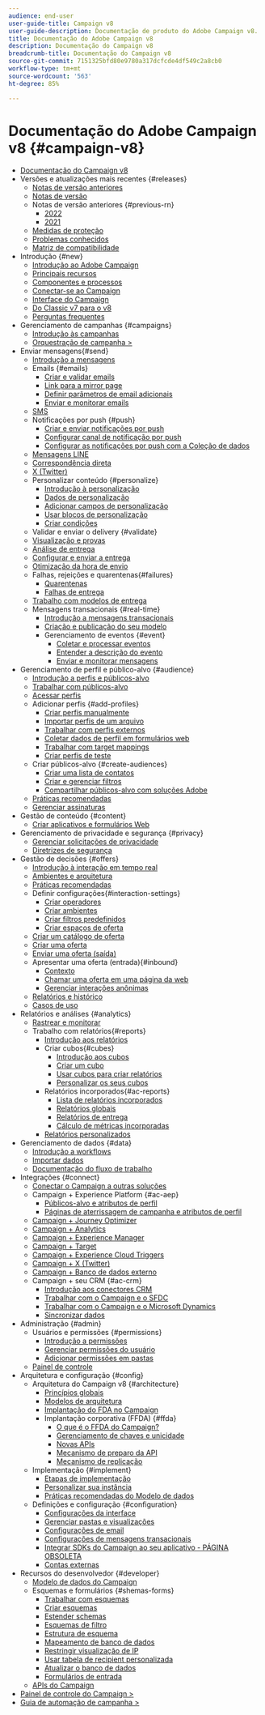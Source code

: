 ```yaml
---
audience: end-user
user-guide-title: Campaign v8
user-guide-description: Documentação de produto do Adobe Campaign v8.
title: Documentação do Adobe Campaign v8
description: Documentação do Campaign v8
breadcrumb-title: Documentação do Campaign v8
source-git-commit: 7151325bfd80e9780a317dcfcde4df549c2a8cb0
workflow-type: tm+mt
source-wordcount: '563'
ht-degree: 85%

---
```



# Documentação do Adobe Campaign v8 {#campaign-v8}

+ [Documentação do Campaign v8](campaign-home.md)
+ Versões e atualizações mais recentes {#releases}
   + [Notas de versão anteriores](start/e-release-notes.md)
   + [Notas de versão](start/release-notes.md)
   + Notas de versão anteriores {#previous-rn}
      + [2022](start/release-notes-2022.md)
      + [2021](start/release-notes-2021.md)
   + [Medidas de proteção](start/ac-guardrails.md)
   + [Problemas conhecidos](start/known-issues.md)
   + [Matriz de compatibilidade](start/compatibility-matrix.md)
+ Introdução {#new}
   + [Introdução ao Adobe Campaign](start/get-started.md)
   + [Principais recursos](start/whats-new.md)
   + [Componentes e processos](start/ac-components.md)
   + [Conectar-se ao Campaign](start/connect.md)
   + [Interface do Campaign](start/campaign-ui.md)
   + [Do Classic v7 para o v8](start/v7-to-v8.md)
   + [Perguntas frequentes](start/campaign-faq.md)
+ Gerenciamento de campanhas {#campaigns}
   + [Introdução às campanhas](start/campaigns.md)
   + [Orquestração de campanha >](https://experienceleague.adobe.com/docs/campaign/automation/campaign-orchestration/set-up-campaigns.html?lang=pt-BR)
+ Enviar mensagens{#send}
   + [Introdução a mensagens](start/create-message.md)
   + Emails {#emails}
      + [Criar e validar emails](send/email.md)
      + [Link para a mirror page](send/mirror-page.md)
      + [Definir parâmetros de email adicionais](send/email-parameters.md)
      + [Enviar e monitorar emails](send/send.md)
   + [SMS](send/sms.md)
   + Notificações por push {#push}
      + [Criar e enviar notificações por push](send/push.md)
      + [Configurar canal de notificação por push](send/push-settings.md)
      + [Configurar as notificações por push com a Coleção de dados](send/push-data-collection.md)
   + [Mensagens LINE](send/line.md)
   + [Correspondência direta](send/direct-mail.md)
   + [X (Twitter)](send/twitter.md)
   + Personalizar conteúdo {#personalize}
      + [Introdução à personalização](send/personalize.md)
      + [Dados de personalização](send/personalization-data.md)
      + [Adicionar campos de personalização](send/personalization-fields.md)
      + [Usar blocos de personalização](send/personalization-blocks.md)
      + [Criar condições](send/conditions.md)
   + Validar e enviar o delivery {#validate}
   + [Visualização e provas](send/preview-and-proof.md)
   + [Análise de entrega](send/delivery-analysis.md)
   + [Configurar e enviar a entrega](send/configure-and-send.md)
   + [Otimização da hora de envio](send/predictive.md)
   + Falhas, rejeições e quarentenas{#failures}
      + [Quarentenas](send/quarantines.md)
      + [Falhas de entrega](send/delivery-failures.md)
   + [Trabalho com modelos de entrega](send/create-templates.md)
   + Mensagens transacionais {#real-time}
      + [Introdução a mensagens transacionais](send/transactional.md)
      + [Criação e publicação do seu modelo](send/transactional-template.md)
      + Gerenciamento de eventos {#event}
         + [Coletar e processar eventos](send/event-processing.md)
         + [Entender a descrição do evento](send/event-description.md)
         + [Enviar e monitorar mensagens](send/delivery-execution.md)
+ Gerenciamento de perfil e público-alvo {#audience}
   + [Introdução a perfis e públicos-alvo](audiences/gs-audiences.md)
   + [Trabalhar com públicos-alvo](start/audiences.md)
   + [Acessar perfis](audiences/view-profiles.md)
   + Adicionar perfis {#add-profiles}
      + [Criar perfis manualmente](audiences/create-profiles.md)
      + [Importar perfis de um arquivo](audiences/import-profiles.md)
      + [Trabalhar com perfis externos](audiences/external-profiles.md)
      + [Coletar dados de perfil em formulários web](audiences/collect-profiles.md)
      + [Trabalhar com target mappings](audiences/target-mappings.md)
      + [Criar perfis de teste](audiences/test-profiles.md)
   + Criar públicos-alvo {#create-audiences}
      + [Criar uma lista de contatos](audiences/create-audiences.md)
      + [Criar e gerenciar filtros](audiences/create-filters.md)
      + [Compartilhar públicos-alvo com soluções Adobe](start/shared-audiences.md)
   + [Práticas recomendadas](audiences/audiences-best-practices.md)
   + [Gerenciar assinaturas](start/subscriptions.md)
+ Gestão de conteúdo {#content}
   + [Criar aplicativos e formulários Web](dev/webapps.md)
+ Gerenciamento de privacidade e segurança {#privacy}
   + [Gerenciar solicitações de privacidade](start/privacy.md)
   + [Diretrizes de segurança](config/security.md)
+ Gestão de decisões {#offers}
   + [Introdução à interação em tempo real](interaction/interaction.md)
   + [Ambientes e arquitetura](interaction/interaction-architecture.md)
   + [Práticas recomendadas](interaction/interaction-best-practices.md)
   + Definir configurações{#interaction-settings}
      + [Criar operadores](interaction/interaction-operators.md)
      + [Criar ambientes](interaction/interaction-env.md)
      + [Criar filtros predefinidos](interaction/interaction-predefined-filters.md)
      + [Criar espaços de oferta](interaction/interaction-offer-spaces.md)
   + [Criar um catálogo de oferta](interaction/interaction-offer-catalog.md)
   + [Criar uma oferta](interaction/interaction-offer.md)
   + [Enviar uma oferta (saída)](interaction/interaction-send-offers.md)
   + Apresentar uma oferta (entrada){#inbound}
      + [Contexto](interaction/interaction-present-offers.md)
      + [Chamar uma oferta em uma página da web](interaction/interaction-integration.md)
      + [Gerenciar interações anônimas](interaction/anonymous-interactions.md)
   + [Relatórios e histórico](interaction/interaction-tracking.md)
   + [Casos de uso](interaction/interaction-use-cases.md)
+ Relatórios e análises {#analytics}
   + [Rastrear e monitorar](start/tracking.md)
   + Trabalho com relatórios{#reports}
      + [Introdução aos relatórios](reporting/gs-reporting.md)
      + Criar cubos{#cubes}
         + [Introdução aos cubos](reporting/gs-cubes.md)
         + [Criar um cubo](reporting/cube-indicators.md)
         + [Usar cubos para criar relatórios](reporting/cube-tables.md)
         + [Personalizar os seus cubos](reporting/customize-cubes.md)
      + Relatórios incorporados{#ac-reports}
         + [Lista de relatórios incorporados](reporting/built-in-reports.md)
         + [Relatórios globais](reporting/global-reports.md)
         + [Relatórios de entrega](reporting/delivery-reports.md)
         + [Cálculo de métricas incorporadas](reporting/metrics-calculation.md)
      + [Relatórios personalizados](reporting/custom-reports.md)
+ Gerenciamento de dados {#data}
   + [Introdução a workflows](config/workflows.md)
   + [Importar dados](start/import.md)
   + [Documentação do fluxo de trabalho](https://experienceleague.adobe.com/docs/campaign/automation/workflows/introduction/about-workflows.html?lang=pt-BR)
+ Integrações {#connect}
   + [Conectar o Campaign a outras soluções](connect/integration.md)
   + Campaign + Experience Platform {#ac-aep}
      + [Públicos-alvo e atributos de perfil](connect/ac-aep.md)
      + [Páginas de aterrissagem de campanha e atributos de perfil](connect/ac-aep-landing-pages.md)
   + [Campaign + Journey Optimizer](connect/ac-ajo.md)
   + [Campaign + Analytics](connect/ac-aa.md)
   + [Campaign + Experience Manager](connect/ac-aem.md)
   + [Campaign + Target](connect/ac-at.md)
   + [Campaign + Experience Cloud Triggers](connect/ac-triggers.md)
   + [Campaign + X (Twitter)](connect/ac-tw.md)
   + [Campaign + Banco de dados externo](connect/fda.md)
   + Campaign + seu CRM {#ac-crm}
      + [Introdução aos conectores CRM](connect/crm.md)
      + [Trabalhar com o Campaign e o SFDC](connect/ac-sfdc.md)
      + [Trabalhar com o Campaign e o Microsoft Dynamics](connect/ac-ms-dyn.md)
      + [Sincronizar dados](connect/crm-data-sync.md)
+ Administração {#admin}
   + Usuários e permissões {#permissions}
      + [Introdução a permissões](start/gs-permissions.md)
      + [Gerenciar permissões do usuário](start/manage-permissions.md)
      + [Adicionar permissões em pastas](start/folder-permissions.md)
   + [Painel de controle](config/self-service.md)
+ Arquitetura e configuração {#config}
   + Arquitetura do Campaign v8 {#architecture}
      + [Princípios globais](architecture/general-architecture.md)
      + [Modelos de arquitetura](architecture/architecture.md)
      + [Implantação do FDA no Campaign](architecture/fda-deployment.md)
      + Implantação corporativa (FFDA) {#ffda}
         + [O que é o FFDA do Campaign?](architecture/enterprise-deployment.md)
         + [Gerenciamento de chaves e unicidade](architecture/keys.md)
         + [Novas APIs](architecture/new-apis.md)
         + [Mecanismo de preparo da API](architecture/staging.md)
         + [Mecanismo de replicação](architecture/replication.md)
   + Implementação {#implement}
      + [Etapas de implementação](start/implement.md)
      + [Personalizar sua instância](dev/customize.md)
      + [Práticas recomendadas do Modelo de dados](dev/datamodel-best-practices.md)
   + Definições e configuração {#configuration}
      + [Configurações da interface](config/ui-settings.md)
      + [Gerenciar pastas e visualizações](audiences/folders-and-views.md)
      + [Configurações de email](config/email-settings.md)
      + [Configurações de mensagens transacionais](config/transactional-msg-settings.md)
      + [Integrar SDKs do Campaign ao seu aplicativo - PÁGINA OBSOLETA](config/push-config.md)
      + [Contas externas](config/external-accounts.md)
+ Recursos do desenvolvedor {#developer}
   + [Modelo de dados do Campaign](dev/datamodel.md)
   + Esquemas e formulários {#shemas-forms}
      + [Trabalhar com esquemas](dev/schemas.md)
      + [Criar esquemas](dev/create-schema.md)
      + [Estender schemas](dev/extend-schema.md)
      + [Esquemas de filtro](dev/filter-schema.md)
      + [Estrutura de esquema](dev/schema-structure.md)
      + [Mapeamento de banco de dados](dev/database-mapping.md)
      + [Restringir visualização de IP](dev/restrict-pi-view.md)
      + [Usar tabela de recipient personalizada](dev/custom-recipient.md)
      + [Atualizar o banco de dados](dev/update-database-structure.md)
      + [Formulários de entrada](dev/forms.md)
   + [APIs do Campaign](dev/api.md)
+ [Painel de controle do Campaign >](https://experienceleague.adobe.com/docs/control-panel/using/control-panel-home.html?lang=pt-BR)
+ [Guia de automação de campanha >](https://experienceleague.adobe.com/docs/campaign/automation/home.html?lang=pt-BR)
